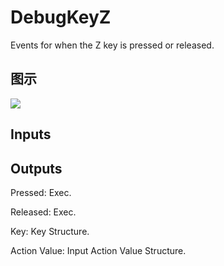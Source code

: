 # DebugKeyZ

Events for when the Z key is pressed or released.

## 图示

![]($-20221218-19210421.png)

## Inputs

## Outputs

Pressed: Exec.

Released: Exec.

Key: Key Structure.

Action Value: Input Action Value Structure.

